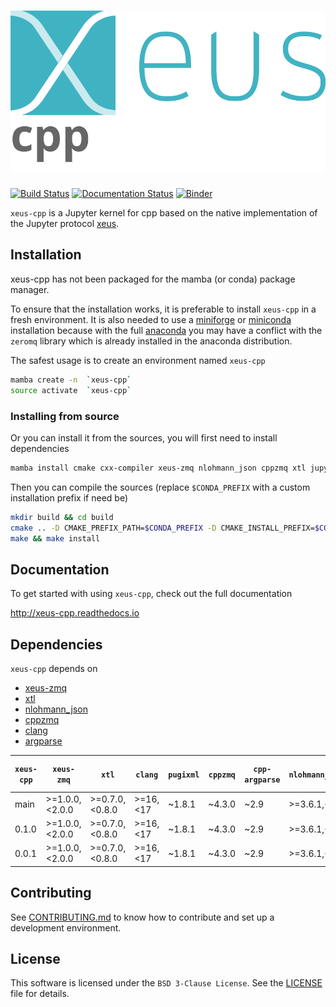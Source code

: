# ![xeus-cpp](docs/source/xeus-logo.svg)

[![Build Status](https://github.com/compiler-research/xeus-cpp/actions/workflows/main.yml/badge.svg)](https://github.com/compiler-research/xeus-cpp/actions/workflows/main.yml)
[![Documentation Status](http://readthedocs.org/projects/xeus-cpp/badge/?version=latest)](https://xeus-cppreadthedocs.io/en/latest/?badge=latest)
[![Binder](https://mybinder.org/badge_logo.svg)](https://mybinder.org/v2/gh/compiler-research/xeus-cpp/main?urlpath=/lab/tree/notebooks/xeus-cpp.ipynb)

`xeus-cpp` is a Jupyter kernel for cpp based on the native implementation of the
Jupyter protocol [xeus](https://github.com/jupyter-xeus/xeus).

## Installation

xeus-cpp has not been packaged for the mamba (or conda) package manager.

To ensure that the installation works, it is preferable to install `xeus-cpp` in a
fresh environment. It is also needed to use a
[miniforge](https://github.com/conda-forge/miniforge#mambaforge) or
[miniconda](https://conda.io/miniconda.html) installation because with the full
[anaconda](https://www.anaconda.com/) you may have a conflict with the `zeromq` library
which is already installed in the anaconda distribution.

The safest usage is to create an environment named `xeus-cpp`

```bash
mamba create -n  `xeus-cpp`
source activate  `xeus-cpp`
```

<!-- ### Installing from conda-forge

Then you can install in this environment `xeus-cpp` and its dependencies

```bash
mamba install`xeus-cpp` notebook -c conda-forge
``` -->

### Installing from source

Or you can install it from the sources, you will first need to install dependencies

```bash
mamba install cmake cxx-compiler xeus-zmq nlohmann_json cppzmq xtl jupyterlab clangdev=16 cpp-argparse pugixml -c conda-forge
```

Then you can compile the sources (replace `$CONDA_PREFIX` with a custom installation
prefix if need be)

```bash
mkdir build && cd build
cmake .. -D CMAKE_PREFIX_PATH=$CONDA_PREFIX -D CMAKE_INSTALL_PREFIX=$CONDA_PREFIX -D CMAKE_INSTALL_LIBDIR=lib
make && make install
```

<!-- ## Trying it online

To try out xeus-cpp interactively in your web browser, just click on the binder link:
(Once Conda Package is Ready)

[![Binder](binder-logo.svg)](https://mybinder.org/v2/gh/compiler-research/xeus-cpp/main?urlpath=/lab/tree/notebooks/xeus-cpp.ipynb) -->

## Documentation

To get started with using `xeus-cpp`, check out the full documentation

http://xeus-cpp.readthedocs.io

## Dependencies

`xeus-cpp` depends on

- [xeus-zmq](https://github.com/jupyter-xeus/xeus-zmq)
- [xtl](https://github.com/xtensor-stack/xtl)
- [nlohmann_json](https://github.com/nlohmann/json)
- [cppzmq](https://github.com/zeromq/cppzmq)
- [clang](https://github.com/llvm/llvm-project/)
- [argparse](https://github.com/p-ranav/argparse)

| `xeus-cpp` | `xeus-zmq`      | `xtl`           | `clang`   | `pugixml` | `cppzmq` | `cpp-argparse`| `nlohmann_json` | `dirent` (windows only) |
|------------|-----------------|-----------------|-----------|-----------|----------|---------------|-----------------|-------------------------|
|  main      |  >=1.0.0,<2.0.0 |  >=0.7.0,<0.8.0 | >=16,<17  | ~1.8.1    | ~4.3.0   | ~2.9          | >=3.6.1,<4.0    | >=2.3.2,<3              |
|  0.1.0     |  >=1.0.0,<2.0.0 |  >=0.7.0,<0.8.0 | >=16,<17  | ~1.8.1    | ~4.3.0   | ~2.9          | >=3.6.1,<4.0    | >=2.3.2,<3              |
|  0.0.1     |  >=1.0.0,<2.0.0 |  >=0.7.0,<0.8.0 | >=16,<17  | ~1.8.1    | ~4.3.0   | ~2.9          | >=3.6.1,<4.0    | >=2.3.2,<3              |

## Contributing

See [CONTRIBUTING.md](./CONTRIBUTING.md) to know how to contribute and set up a
development environment.

## License

This software is licensed under the `BSD 3-Clause License`. See the [LICENSE](LICENSE)
file for details.
